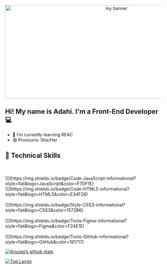 <p align='center'>

<img width='700' height='300' src='https://user-images.githubusercontent.com/107142458/200063143-db95af68-546d-48eb-86a8-b389176caa24.png' alt='my banner'>

</p>



<h2 aling='center'> Hi! My name is Adahi. I'm a Front-End Developer 💻 </h1>


- 🌱 I’m currently learning REAC
- 😄 Pronouns: She/Her

## 💼 Technical Skills
<br>
<br>
![](https://img.shields.io/badge/Code-JavaScript-informational?style=flat&logo=JavaScript&color=F7DF1E)
<br>
![](https://img.shields.io/badge/Code-HTML5-informational?style=flat&logo=HTML5&color=E34F26)
<br>
<br>
![](https://img.shields.io/badge/Style-CSS3-informational?style=flat&logo=CSS3&color=1572B6)
<br>
<br>
![](https://img.shields.io/badge/Tools-Figma-informational?style=flat&logo=Figma&color=F24E1E)
<br>
<br>
![](https://img.shields.io/badge/Tools-GitHub-informational?style=flat&logo=GitHub&color=181717)



[![Anurag’s github stats](https://github-readme-stats.vercel.app/api?username=Zarahi93)](https://github.com/Zarahi93)

[![Top Langs](https://github-readme-stats.vercel.app/api/top-langs/?username=Zarahi93&layout=compact)](https://github.com/Zarahi93)

